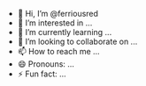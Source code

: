 - 👋 Hi, I’m @ferriousred
- 👀 I’m interested in ...
- 🌱 I’m currently learning ...
- 💞️ I’m looking to collaborate on ...
- 📫 How to reach me ...
- 😄 Pronouns: ...
- ⚡ Fun fact: ...

<!---
ferriousred/ferriousred is a ✨ special ✨ repository because its `README.md` (this file) appears on your GitHub profile.
You can click the Preview link to take a look at your changes.
--->
